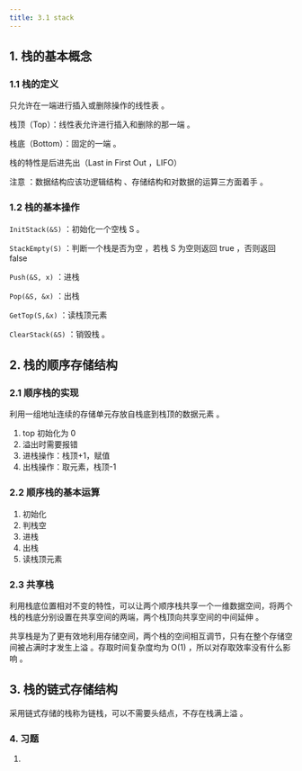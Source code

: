 ```yaml
---
title: 3.1 stack
---
```


## 1. 栈的基本概念

### 1.1 栈的定义

只允许在一端进行插入或删除操作的线性表 。

栈顶（Top）：线性表允许进行插入和删除的那一端 。

栈底（Bottom）：固定的一端 。

栈的特性是后进先出（Last in First Out ，LIFO）

注意 ：数据结构应该功逻辑结构 、存储结构和对数据的运算三方面着手 。

### 1.2 栈的基本操作

`InitStack(&S)` ：初始化一个空栈 S 。

`StackEmpty(S)` ：判断一个栈是否为空 ，若栈 S 为空则返回 true ，否则返回 false

`Push(&S, x)` ：进栈

`Pop(&S, &x)` ：出栈

`GetTop(S,&x)` ：读栈顶元素

`ClearStack(&S)` ：销毁栈 。

## 2. 栈的顺序存储结构

### 2.1 顺序栈的实现

利用一组地址连续的存储单元存放自栈底到栈顶的数据元素 。

1. top 初始化为 0 
2. 溢出时需要报错
3. 进栈操作：栈顶+1，赋值
4. 出栈操作：取元素，栈顶-1

### 2.2 顺序栈的基本运算

1. 初始化
2. 判栈空
3. 进栈
4. 出栈
5. 读栈顶元素

### 2.3 共享栈

利用栈底位置相对不变的特性，可以让两个顺序栈共享一个一维数据空间，将两个栈的栈底分别设置在共享空间的两端，两个栈顶向共享空间的中间延伸 。

共享栈是为了更有效地利用存储空间，两个栈的空间相互调节，只有在整个存储空间被占满时才发生上溢 。存取时间复杂度均为 O(1) ，所以对存取效率没有什么影响 。

## 3. 栈的链式存储结构

采用链式存储的栈称为链栈，可以不需要头结点，不存在栈满上溢 。

### 4. 习题

1. 

